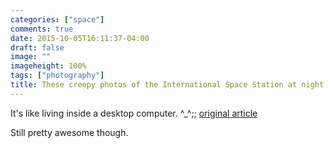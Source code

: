 ```yaml
---
categories: ["space"]
comments: true
date: 2015-10-05T16:11:37-04:00
draft: false
image: ""
imageheight: 100%
tags: ["photography"]
title: These creepy photos of the International Space Station at night will remind you of Alien
---
```


It's like living inside a desktop computer. ^_^;; [original article](http://www.businessinsider.com/nighttime-photos-international-space-station-2015-10)
<!--more-->

Still pretty awesome though.